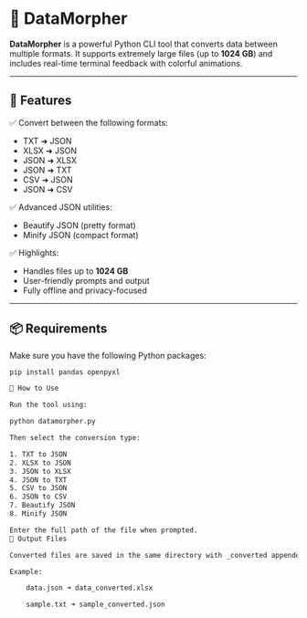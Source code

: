 # 🧠 DataMorpher

**DataMorpher** is a powerful Python CLI tool  that converts data between multiple formats. It supports extremely large files (up to **1024 GB**) and includes real-time terminal feedback with colorful animations.

---

## 🚀 Features

✅ Convert between the following formats:
- TXT ➜ JSON  
- XLSX ➜ JSON  
- JSON ➜ XLSX  
- JSON ➜ TXT  
- CSV ➜ JSON  
- JSON ➜ CSV  

✅ Advanced JSON utilities:
- Beautify JSON (pretty format)
- Minify JSON (compact format)

✅ Highlights:
- Handles files up to **1024 GB**
- User-friendly prompts and output
- Fully offline and privacy-focused

---

## 📦 Requirements

Make sure you have the following Python packages:

```bash
pip install pandas openpyxl

🔧 How to Use

Run the tool using:

python datamorpher.py

Then select the conversion type:

1. TXT to JSON
2. XLSX to JSON
3. JSON to XLSX
4. JSON to TXT
5. CSV to JSON
6. JSON to CSV
7. Beautify JSON
8. Minify JSON

Enter the full path of the file when prompted.
📁 Output Files

Converted files are saved in the same directory with _converted appended to their filenames:

Example:

    data.json ➜ data_converted.xlsx

    sample.txt ➜ sample_converted.json